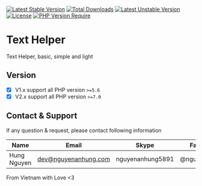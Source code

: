 [![Latest Stable Version](http://poser.pugx.org/nguyenanhung/text-helper/v)](https://packagist.org/packages/nguyenanhung/text-helper) [![Total Downloads](http://poser.pugx.org/nguyenanhung/text-helper/downloads)](https://packagist.org/packages/nguyenanhung/text-helper) [![Latest Unstable Version](http://poser.pugx.org/nguyenanhung/text-helper/v/unstable)](https://packagist.org/packages/nguyenanhung/text-helper) [![License](http://poser.pugx.org/nguyenanhung/text-helper/license)](https://packagist.org/packages/nguyenanhung/text-helper) [![PHP Version Require](http://poser.pugx.org/nguyenanhung/text-helper/require/php)](https://packagist.org/packages/nguyenanhung/text-helper)

# Text Helper

Text Helper, basic, simple and light

## Version

- [x] V1.x support all PHP version `>=5.6`
- [x] V2.x support all PHP version `>=7.0`

## Contact & Support

If any question & request, please contact following information

| Name        | Email                | Skype            | Facebook      |
|-------------|----------------------|------------------|---------------|
| Hung Nguyen | dev@nguyenanhung.com | nguyenanhung5891 | @nguyenanhung |

From Vietnam with Love <3
